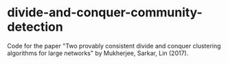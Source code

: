 # divide-and-conquer-community-detection
Code for the paper "Two provably consistent divide and conquer clustering algorithms for large networks" by Mukherjee, Sarkar, Lin (2017).
